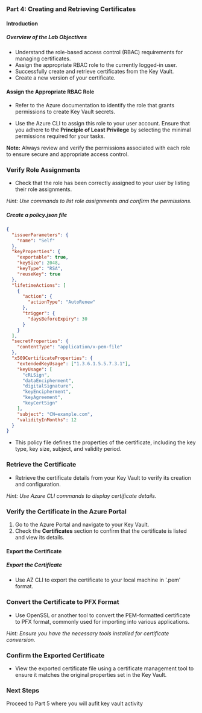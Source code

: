 ### Part 4: Creating and Retrieving Certificates

#### Introduction

##### **Overview of the Lab Objectives**
- Understand the role-based access control (RBAC) requirements for managing certificates.
- Assign the appropriate RBAC role to the currently logged-in user.
- Successfully create and retrieve certificates from the Key Vault.
- Create a new version of your certificate.

#### Assign the Appropriate RBAC Role

- Refer to the Azure documentation to identify the role that grants permissions to create Key Vault secrets.
  
- Use the Azure CLI to assign this role to your user account. Ensure that you adhere to the **Principle of Least Privilege** by selecting the minimal permissions required for your tasks.

**Note:** Always review and verify the permissions associated with each role to ensure secure and appropriate access control.

### **Verify Role Assignments**
- Check that the role has been correctly assigned to your user by listing their role assignments.

*Hint: Use commands to list role assignments and confirm the permissions.*


##### Create a policy.json file

```json
{
  "issuerParameters": {
    "name": "Self"
  },
  "keyProperties": {
    "exportable": true,
    "keySize": 2048,
    "keyType": "RSA",
    "reuseKey": true
  },
  "lifetimeActions": [
    {
      "action": {
        "actionType": "AutoRenew"
      },
      "trigger": {
        "daysBeforeExpiry": 30
      }
    }
  ],
  "secretProperties": {
    "contentType": "application/x-pem-file"
  },
  "x509CertificateProperties": {
    "extendedKeyUsage": ["1.3.6.1.5.5.7.3.1"],
    "keyUsage": [
      "cRLSign",
      "dataEncipherment",
      "digitalSignature",
      "keyEncipherment",
      "keyAgreement",
      "keyCertSign"
    ],
    "subject": "CN=example.com",
    "validityInMonths": 12
  }
}
```
- This policy file defines the properties of the certificate, including the key type, key size, subject, and validity period.

### **Retrieve the Certificate**
- Retrieve the certificate details from your Key Vault to verify its creation and configuration.

*Hint: Use Azure CLI commands to display certificate details.*

### **Verify the Certificate in the Azure Portal**
1. Go to the Azure Portal and navigate to your Key Vault.
2. Check the **Certificates** section to confirm that the certificate is listed and view its details.

#### Export the Certificate

##### **Export the Certificate**

- Use AZ CLI to export the certificate to your local machine in '.pem' format.

### **Convert the Certificate to PFX Format**
- Use OpenSSL or another tool to convert the PEM-formatted certificate to PFX format, commonly used for importing into various applications.

*Hint: Ensure you have the necessary tools installed for certificate conversion.*

### **Confirm the Exported Certificate**
- View the exported certificate file using a certificate management tool to ensure it matches the original properties set in the Key Vault.

### Next Steps  
Proceed to Part 5 where you will aufit key vault activity
